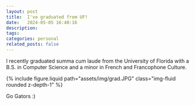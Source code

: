 ```yaml
---
layout: post
title:  I've graduated from UF!
date:   2024-05-05 16:40:16
description: 
tags: 
categories: personal
related_posts: false
---
```


I recently graduated summa cum laude from the University of Florida with a B.S. in Computer Science and a minor in French and Francophone Culture. 

<div class="row mt-3">
    <div class="col-sm mt-3 mt-md-0">
        {% include figure.liquid path="assets/img/grad.JPG" class="img-fluid rounded z-depth-1" %}
</div>



Go Gators :)